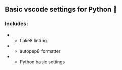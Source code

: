 ## Basic vscode settings for Python 🐍

### Includes:
- * flake8 linting
- * autopep8 formatter
- * Python basic settings
